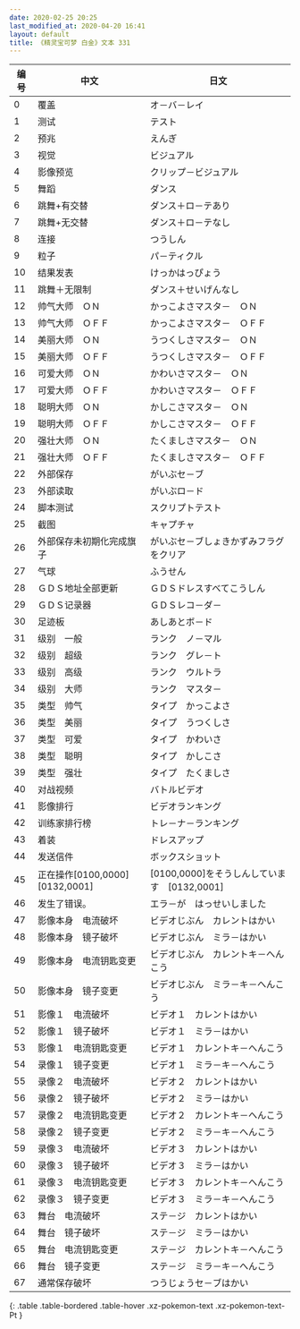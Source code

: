 ```yaml
---
date: 2020-02-25 20:25
last_modified_at: 2020-04-20 16:41
layout: default
title: 《精灵宝可梦 白金》文本 331
---
```

| 编号 | 中文 | 日文 |
| ---- | ---- | ---- |
| 0 | 覆盖 | オ－バ－レイ |
| 1 | 测试 | テスト |
| 2 | 预兆 | えんぎ |
| 3 | 视觉 | ビジュアル |
| 4 | 影像预览 | クリップ－ビジュアル |
| 5 | 舞蹈 | ダンス |
| 6 | 跳舞+有交替 | ダンス＋ロ－テあり |
| 7 | 跳舞+无交替 | ダンス＋ロ－テなし |
| 8 | 连接 | つうしん |
| 9 | 粒子 | パ－ティクル |
| 10 | 结果发表 | けっかはっぴょう |
| 11 | 跳舞＋无限制 | ダンス＋せいげんなし |
| 12 | 帅气大师　ＯＮ | かっこよさマスタ－　ＯＮ |
| 13 | 帅气大师　ＯＦＦ | かっこよさマスタ－　ＯＦＦ |
| 14 | 美丽大师　ＯＮ | うつくしさマスタ－　ＯＮ |
| 15 | 美丽大师　ＯＦＦ | うつくしさマスタ－　ＯＦＦ |
| 16 | 可爱大师　ＯＮ | かわいさマスタ－　ＯＮ |
| 17 | 可爱大师　ＯＦＦ | かわいさマスタ－　ＯＦＦ |
| 18 | 聪明大师　ＯＮ | かしこさマスタ－　ＯＮ |
| 19 | 聪明大师　ＯＦＦ | かしこさマスタ－　ＯＦＦ |
| 20 | 强壮大师　ＯＮ | たくましさマスタ－　ＯＮ |
| 21 | 强壮大师　ＯＦＦ | たくましさマスタ－　ＯＦＦ |
| 22 | 外部保存 | がいぶセ－ブ |
| 23 | 外部读取 | がいぶロ－ド |
| 24 | 脚本测试 | スクリプトテスト |
| 25 | 截图 | キャプチャ |
| 26 | 外部保存未初期化完成旗子 | がいぶセ－ブしょきかずみフラグをクリア |
| 27 | 气球 | ふうせん |
| 28 | ＧＤＳ地址全部更新 | ＧＤＳドレスすべてこうしん |
| 29 | ＧＤＳ记录器 | ＧＤＳレコ－ダ－ |
| 30 | 足迹板 | あしあとボ－ド |
| 31 | 级别　一般 | ランク　ノ－マル |
| 32 | 级别　超级 | ランク　グレ－ト |
| 33 | 级别　高级 | ランク　ウルトラ |
| 34 | 级别　大师 | ランク　マスタ－ |
| 35 | 类型　帅气 | タイプ　かっこよさ |
| 36 | 类型　美丽 | タイプ　うつくしさ |
| 37 | 类型　可爱 | タイプ　かわいさ |
| 38 | 类型　聪明 | タイプ　かしこさ |
| 39 | 类型　强壮 | タイプ　たくましさ |
| 40 | 对战视频 | バトルビデオ |
| 41 | 影像排行 | ビデオランキング |
| 42 | 训练家排行榜 | トレ－ナ－ランキング |
| 43 | 着装 | ドレスアップ |
| 44 | 发送信件 | ボックスショット |
| 45 | 正在操作[0100,0000][0132,0001] | [0100,0000]をそうしんしています　[0132,0001] |
| 46 | 发生了错误。 | エラ－が　はっせいしました |
| 47 | 影像本身　电流破坏 | ビデオじぶん　カレントはかい |
| 48 | 影像本身　镜子破坏 | ビデオじぶん　ミラ－はかい |
| 49 | 影像本身　电流钥匙变更 | ビデオじぶん　カレントキ－へんこう |
| 50 | 影像本身　镜子变更 | ビデオじぶん　ミラ－キ－へんこう |
| 51 | 影像１　电流破坏 | ビデオ１　カレントはかい |
| 52 | 影像１　镜子破坏 | ビデオ１　ミラ－はかい |
| 53 | 影像１　电流钥匙变更 | ビデオ１　カレントキ－へんこう |
| 54 | 录像１　镜子变更 | ビデオ１　ミラ－キ－へんこう |
| 55 | 录像２　电流破坏 | ビデオ２　カレントはかい |
| 56 | 录像２　镜子破坏 | ビデオ２　ミラ－はかい |
| 57 | 录像２　电流钥匙变更 | ビデオ２　カレントキ－へんこう |
| 58 | 录像２　镜子变更 | ビデオ２　ミラ－キ－へんこう |
| 59 | 录像３　电流破坏 | ビデオ３　カレントはかい |
| 60 | 录像３　镜子破坏 | ビデオ３　ミラ－はかい |
| 61 | 录像３　电流钥匙变更 | ビデオ３　カレントキ－へんこう |
| 62 | 录像３　镜子变更 | ビデオ３　ミラ－キ－へんこう |
| 63 | 舞台　电流破坏 | ステ－ジ　カレントはかい |
| 64 | 舞台　镜子破坏 | ステ－ジ　ミラ－はかい |
| 65 | 舞台　电流钥匙变更 | ステ－ジ　カレントキ－へんこう |
| 66 | 舞台　镜子变更 | ステ－ジ　ミラ－キ－へんこう |
| 67 | 通常保存破坏 | つうじょうセ－ブはかい |
{: .table .table-bordered .table-hover .xz-pokemon-text .xz-pokemon-text-Pt }